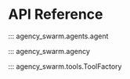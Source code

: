 # API Reference 

::: agency_swarm.agents.agent

::: agency_swarm.agency

::: agency_swarm.tools.ToolFactory